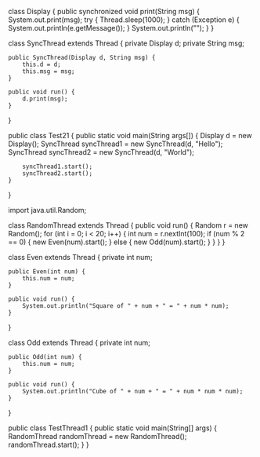 class Display {
    public synchronized void print(String msg) {
        System.out.print(msg);
        try {
            Thread.sleep(1000);
        } catch (Exception e) {
            System.out.println(e.getMessage());
        }
        System.out.println("");
    }
}

class SyncThread extends Thread {
    private Display d;
    private String msg;

    public SyncThread(Display d, String msg) {
        this.d = d;
        this.msg = msg;
    }

    public void run() {
        d.print(msg);
    }
}

public class Test21 {
    public static void main(String args[]) {
        Display d = new Display();
        SyncThread syncThread1 = new SyncThread(d, "Hello");
        SyncThread syncThread2 = new SyncThread(d, "World");

        syncThread1.start();
        syncThread2.start();
    }
}

import java.util.Random;

class RandomThread extends Thread {
    public void run() {
        Random r = new Random();
        for (int i = 0; i < 20; i++) {
            int num = r.nextInt(100);
            if (num % 2 == 0) {
                new Even(num).start();
            } else {
                new Odd(num).start();
            }
        }
    }
}

class Even extends Thread {
    private int num;

    public Even(int num) {
        this.num = num;
    }

    public void run() {
        System.out.println("Square of " + num + " = " + num * num);
    }
}

class Odd extends Thread {
    private int num;

    public Odd(int num) {
        this.num = num;
    }

    public void run() {
        System.out.println("Cube of " + num + " = " + num * num * num);
    }
}

public class TestThread1 {
    public static void main(String[] args) {
        RandomThread randomThread = new RandomThread();
        randomThread.start();
    }
}


